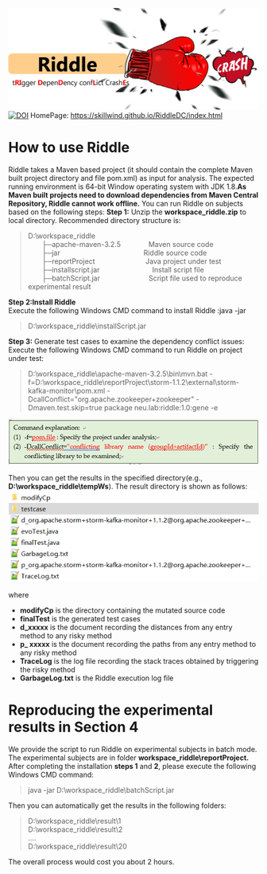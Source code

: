 ![Alt text](https://github.com/skillwind/RIDDLE/blob/master/images/1.png)
[![DOI](https://zenodo.org/badge/145226316.svg)](https://zenodo.org/badge/latestdoi/145226316)
HomePage: https://skillwind.github.io/RiddleDC/index.html
# How to use Riddle
Riddle takes a Maven based project (it should contain the complete Maven built project directory and file pom.xml) as input for analysis. The expected running environment is 64-bit Window operating system with JDK 1.8.**As Maven built projects need to download dependencies from Maven Central Repository, Riddle cannot work offline.**
You can run Riddle on subjects based on the following steps:
**Step 1:** Unzip the **workspace_riddle.zip** to local directory. Recommended directory structure is:
> D:\workspace_riddle  
&#8195;&#8195;├─apache-maven-3.2.5&#8195;&#8195;&#8195;&#8195;Maven source code  
&#8195;&#8195;├─jar&#8195;&#8195;&#8195;&#8195;&#8195;&#8195;&#8195;&#8195;&#8195;&#8195;&#8195;&#8195;Riddle source code  
&#8195;&#8195;├─reportProject&#8195;&#8195;&#8195;&#8195;&#8195;&#8195;&#8195;  Java project under test  
&#8195;&#8195;├─installscript.jar&#8195;&#8195;&#8195;&#8195;&#8195;&#8195; &#8195; Install script file  
&#8195;&#8195;├─batchScript.jar&#8195;&#8195;&#8195;&#8195;&#8195;&#8195;&#8195;Script file used to reproduce experimental result  
 
 **Step 2:Install Riddle**   
 Execute the following Windows CMD command to install Riddle :java -jar
 > D:\workspace_riddle\installScript.jar

**Step 3:** Generate test cases to examine the dependency conflict issues:
Execute the following Windows CMD command to run Riddle on project under test:
>D:\workspace_riddle\apache-maven-3.2.5\bin\mvn.bat                                                        -  f=D:\workspace_riddle\reportProject\storm-1.1.2\external\storm-kafka-monitor\pom.xml -DcallConflict="org.apache.zookeeper+zookeeper" -Dmaven.test.skip=true package neu.lab:riddle:1.0:gene -e

![Alt text](https://github.com/skillwind/RIDDLE/blob/master/images/2.png)

Then you can get the results in the specified directory(e.g., **D:\workspace_riddle\tempWs**).
The result directory is shown as follows:  
![Alt text](https://github.com/skillwind/RIDDLE/blob/master/images/3.png)

where 
- **modifyCp** is the directory containing the mutated source code
- **finalTest** is the generated test cases
- **d_xxxxx** is the document recording the distances from any entry method to any risky method
- **p_ xxxxx** is the document recording the paths from any entry method to any risky method
- **TraceLog** is the log file recording the stack traces obtained by triggering the risky method
-  **GarbageLog.txt** is the Riddle execution log file </font>

# Reproducing the experimental results in Section 4
We provide the script to run Riddle on experimental subjects in batch mode. The experimental subjects are in folder **workspace_riddle\reportProject.** After completing the installation **steps 1** and **2**, please execute the following Windows CMD command:  
>java -jar D:\workspace_riddle\batchScript.jar  
  
Then you can automatically get the results in the following folders:
>D:\workspace_riddle\result\1  
>D:\workspace_riddle\result\2  
>….  
>D:\workspace_riddle\result\20  
  
The overall process would cost you about 2 hours.


